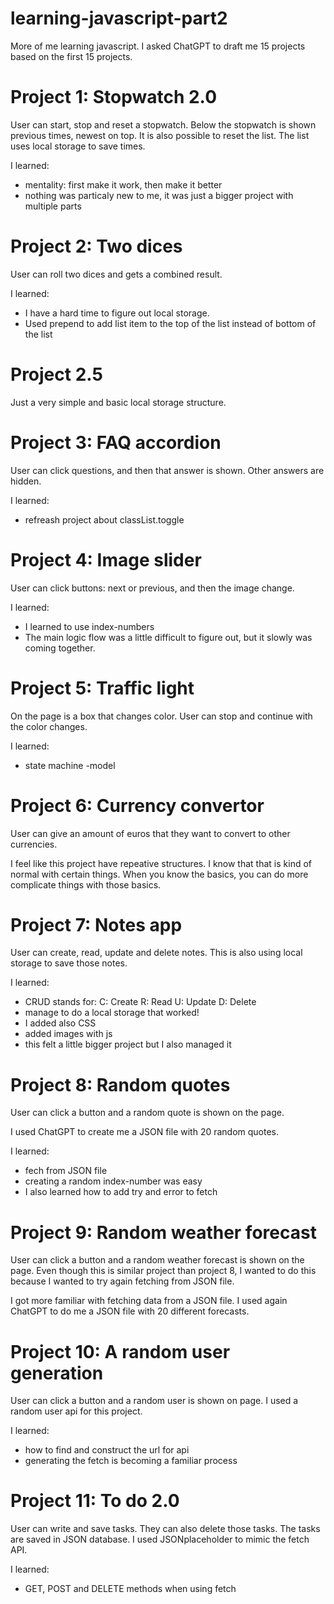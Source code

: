 # learning-javascript-part2

More of me learning javascript. I asked ChatGPT to draft me 15 projects based on the first 15 projects.

# Project 1: Stopwatch 2.0
User can start, stop and reset a stopwatch. Below the stopwatch is shown previous times, newest on top. It is also possible to reset the list. The list uses local storage to save times.

I learned:
- mentality: first make it work, then make it better
- nothing was particaly new to me, it was just a bigger project with multiple parts

# Project 2: Two dices
User can roll two dices and gets a combined result.

I learned:
- I have a hard time to figure out local storage.
- Used prepend to add list item to the top of the list instead of bottom of the list

# Project 2.5
Just a very simple and basic local storage structure. 

# Project 3: FAQ accordion
User can click questions, and then that answer is shown. Other answers are hidden.

I learned:
- refreash project about classList.toggle

# Project 4: Image slider
User can click buttons: next or previous, and then the image change.

I learned: 
- I learned to use index-numbers
- The main logic flow was a little difficult to figure out, but it slowly was coming together.

# Project 5: Traffic light
On the page is a box that changes color. User can stop and continue with the color changes.

I learned:
- state machine -model

# Project 6: Currency convertor
User can give an amount of euros that they want to convert to other currencies.

I feel like this project have repeative structures. I know that that is kind of normal with certain things. When you know the basics, you can do more complicate things with those basics.

# Project 7: Notes app
User can create, read, update and delete notes. This is also using local storage to save those notes.

I learned:
- CRUD stands for:
    C: Create
    R: Read
    U: Update
    D: Delete
- manage to do a local storage that worked!
- I added also CSS
- added images with js
- this felt a little bigger project but I also managed it

# Project 8: Random quotes
User can click a button and a random quote is shown on the page.

I used ChatGPT to create me a JSON file with 20 random quotes.

I learned:
- fech from JSON file
- creating a random index-number was easy
- I also learned how to add try and error to fetch

# Project 9: Random weather forecast
User can click a button and a random weather forecast is shown on the page. Even though this is similar project than project 8, I wanted to do this because I wanted to try again fetching from JSON file. 

I got more familiar with fetching data from a JSON file. I used again ChatGPT to do me a JSON file with 20 different forecasts.

# Project 10: A random user generation
User can click a button and a random user is shown on page. I used a random user api for this project.

I learned:
- how to find and construct the url for api
- generating the fetch is becoming a familiar process

# Project 11: To do 2.0
User can write and save tasks. They can also delete those tasks. The tasks are saved in JSON database.
I used JSONplaceholder to mimic the fetch API.

I learned: 
- GET, POST and DELETE methods when using fetch
